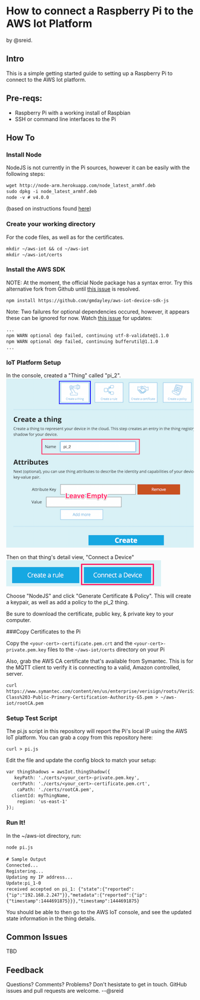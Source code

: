 # How to connect a Raspberry Pi to the AWS Iot Platform
by @sreid.

## Intro
This is a simple getting started guide to setting up a Raspberry Pi to connect to the AWS Iot platform. 

## Pre-reqs:
- Raspberry Pi with a working install of Raspbian
- SSH or command line interfaces to the Pi

## How To

### Install Node
NodeJS is not currently in the Pi sources, however it can be easily with the following steps:

```
wget http://node-arm.herokuapp.com/node_latest_armhf.deb
sudo dpkg -i node_latest_armhf.deb
node -v # v4.0.0
```

(based on instructions found [here](http://www.andrewconnell.com/blog/setup-node-js-on-raspberry-pi-2-b
))

### Create your working directory
For the code files, as well as for the certificates.

```
mkdir ~/aws-iot && cd ~/aws-iot
mkdir ~/aws-iot/certs
```

### Install the AWS SDK

NOTE: At the moment, the official Node package has a syntax error. Try this alternative fork from Github until [this issue](https://github.com/aws/aws-iot-device-sdk-js/pull/2) is resolved.

```
npm install https://github.com/gmdayley/aws-iot-device-sdk-js
```

Note: Two failures for optional dependencies occured, however, it appears these can be ignored for now. Watch [this issue](https://github.com/aws/aws-iot-device-sdk-js/issues/4) for updates:

```
...
npm WARN optional dep failed, continuing utf-8-validate@1.1.0
npm WARN optional dep failed, continuing bufferutil@1.1.0
...
```
### IoT Platform Setup
In the console, created a "Thing" called "pi_2".
![](./readme_images/create_thing_1.png)

Then on that thing's detail view, "Connect a Device"
![](./readme_images/create_thing_2.png)

Choose "NodeJS" and click "Generate Certificate & Policy". This will create a keypair, as well as add a policy to the pi_2 thing.

Be sure to download the certificate, public key, & private key to your computer.

###Copy Certificates to the Pi

Copy the `<your-cert>-certificate.pem.crt` and the `<your-cert>-private.pem.key` files to the `~/aws-iot/certs` directory on your Pi

Also, grab the AWS CA certificate that's available from Symantec. This is for the MQTT client to verify it is connecting to a valid, Amazon controlled, server.

```
curl https://www.symantec.com/content/en/us/enterprise/verisign/roots/VeriSign-Class%203-Public-Primary-Certification-Authority-G5.pem > ~/aws-iot/rootCA.pem
```

### Setup Test Script
The pi.js script in this repository will report the Pi's local IP using the AWS IoT platform. You can grab a copy from this repository here:

```
curl > pi.js
```

Edit the file and update the config block to match your setup:
```
var thingShadows = awsIot.thingShadow({
   keyPath: './certs/<your_cert>-private.pem.key',
  certPath: './certs/<your_cert>-certificate.pem.crt',
    caPath: './certs/rootCA.pem',
  clientId: myThingName,
    region: 'us-east-1'
});
```

### Run It!
In the ~/aws-iot directory, run:

```
node pi.js

# Sample Output
Connected...
Registering...
Updating my IP address...
Update:pi_1-0
received accepted on pi_1: {"state":{"reported":{"ip":"192.168.2.247"}},"metadata":{"reported":{"ip":{"timestamp":1444691875}}},"timestamp":1444691875}
```

You should be able to then go to the AWS IoT console, and see the updated state information in the thing details.

## Common Issues
TBD

## Feedback
Questions? Comments? Problems? Don't hesistate to get in touch. GitHub issues and pull requests are welcome. --@sreid
